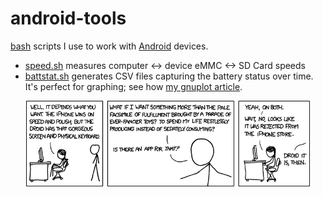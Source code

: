 # android-tools

[bash](https://www.wikiwand.com/en/Bash_(Unix_shell)) scripts I use to work with [Android](https://www.wikiwand.com/en/Android_(operating_system)) devices.

* [speed.sh](https://github.com/mickeys/android-tools/blob/master/speed.sh?ts=4) measures computer <-> device eMMC <-> SD Card speeds
* [battstat.sh](https://github.com/mickeys/android-tools/blob/master/battstat.sh?ts=4) generates CSV files capturing the battery status over time. It's perfect for graphing; see how [my gnuplot article](https://github.com/mickeys/gnuplot/blob/master/a_real_world_gnuplot_introduction/README.md).

<center>
<a href="https://xkcd.com/662/"><img src="./images/xkcd_662.png" width="90%"></a>
</center>
